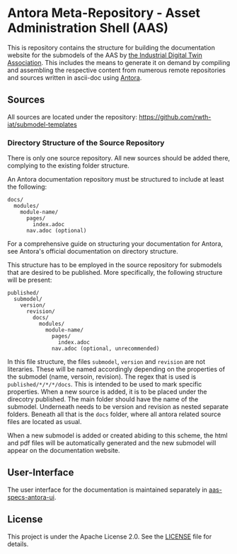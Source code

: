 # Antora Meta-Repository - Asset Administration Shell (AAS) 

This is repository contains the structure for building the documentation website for the submodels of the AAS by [the Industrial Digital Twin Association](https://industrialdigitaltwin.org). This includes the means to generate it on demand by compiling and assembling the respective content from numerous remote repositories and sources written in ascii-doc using [Antora](https://antora.org/).

## Sources

All sources are located under the repository: https://github.com/rwth-iat/submodel-templates

### Directory Structure of the Source Repository

There is only one source repository. All new sources should be added there, complying to the existing folder structure.

An Antora documentation repository must be structured to include at least the following:
```
docs/
  modules/
    module-name/
      pages/
        index.adoc
      nav.adoc (optional)
```
For a comprehensive guide on structuring your documentation for Antora, see Antora's official documentation on directory structure.

This structure has to be employed in the source repository for submodels that are desired to be published. More specifically, the following structure will be present:
```
published/
  submodel/
    version/
      revision/
        docs/
          modules/
            module-name/
              pages/
                index.adoc
              nav.adoc (optional, unrecommended)
```

In this file structure, the files ```submodel```, ```version``` and ```revision``` are not literaries. These will be named accordingly depending on the properties of the submodel (name, versoin, revision). The regex that is used is ```published/*/*/*/docs```. This is intended to be used to mark specific properties. When a new source is added, it is to be placed under the direcotry published. The main folder should have the name of the submodel. Underneath needs to be version and revision as nested separate folders. Beneath all that is the ```docs``` folder, where all antora related source files are located as usual.

When a new submodel is added or created abiding to this scheme, the html and pdf files will be automatically generated and the new submodel will appear on the documentation website.

## User-Interface
The user interface for the documentation is maintained separately in [aas-specs-antora-ui](https://github.com/admin-shell-io/aas-specs-antora-ui). 

## License
This project is under the Apache License 2.0. See the [LICENSE](LICENSE) file for details.

